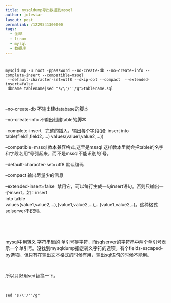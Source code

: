```yaml
---
title: mysqldump导出数据到mssql
author: jolestar
layout: post
permalink: /1229541300000
tags:
  - 全部
  - linux
  - mysql
  - 数据库
---
```

# 

    mysqldump -u root -ppassword --no-create-db --no-create-info --complete-insert --compatible=mssql
     --default-character-set=utf8 --skip-opt --compact  --extended-insert=false
     dbname tablename|sed "s/\'/''/g">tablename.sql

 

–no-create-db 不输出建database的脚本

–no-create-info 不输出创建table的脚本

–complete-insert   完整的插入，输出每个字段(如: insert into table(field1,field2,….) values(value1,value2,…))

–compatible=mssql 教本兼容格式,这里是mssql 这样教本里就会把table的名字和字段名用“号引起来，而不是mssql不能识别的`号。

–default-character-set=utf8 默认编码

–compact 输出尽量少的信息

–extended-insert=false  禁用它，可以每行生成一句insert语句。否则只输出一个insert，如：insert  
into table  
values(value1,value2,…),(value1,value2,…),…(value1,value2,..)。这种格式  
sqlserver不识别。

 

 

mysql中用转义 字符串里的 单引号等字符，而sqlserver的字符串中两个单引号表示一个单引号。没找到mysqldump指定转义字符的选项。有个fields-escaped-by选项，但只有在输出文本格式的时候有用，输出sql语句的时候不能用。

 

所以只好用sed替换一下。

 

    sed "s/\'/''/g"

 
